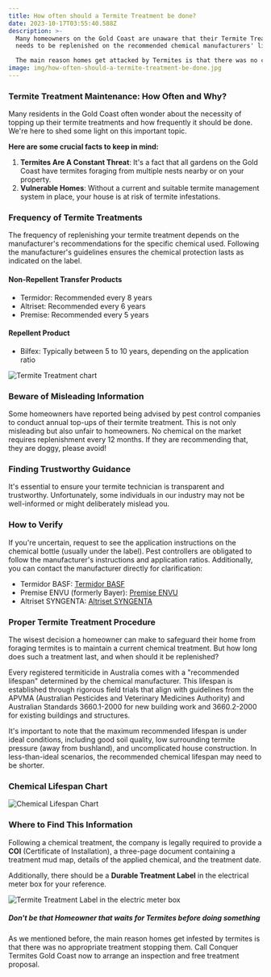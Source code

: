 ```yaml
---
title: How often should a Termite Treatment be done?
date: 2023-10-17T03:55:40.588Z
description: >-
  Many homeowners on the Gold Coast are unaware that their Termite Treatment
  needs to be replenished on the recommended chemical manufacturers' life cycle.

  The main reason homes get attacked by Termites is that there was no current chemical treatment in place! 
image: img/how-often-should-a-termite-treatment-be-done.jpg
---
```

### Termite Treatment Maintenance: How Often and Why?

Many residents in the Gold Coast often wonder about the necessity of topping up their termite treatments and how frequently it should be done. We're here to shed some light on this important topic.

**Here are some crucial facts to keep in mind:**

1. **Termites Are A Constant Threat**: It's a fact that all gardens on the Gold Coast have termites foraging from multiple nests nearby or on your property.
2. **Vulnerable Homes**: Without a current and suitable termite management system in place, your house is at risk of termite infestations.

### **Frequency of Termite Treatments**

The frequency of replenishing your termite treatment depends on the manufacturer's recommendations for the specific chemical used. Following the manufacturer's guidelines ensures the chemical protection lasts as indicated on the label.

#### **Non-Repellent Transfer Products**

* Termidor: Recommended every 8 years
* Altriset: Recommended every 6 years
* Premise: Recommended every 5 years

#### **Repellent Product**

* Bilfex: Typically between 5 to 10 years, depending on the application ratio

![Termite Treatment chart](img/chemical-recommeded-life-chart.jpg)

### **Beware of Misleading Information**

Some homeowners have reported being advised by pest control companies to conduct annual top-ups of their termite treatment. This is not only misleading but also unfair to homeowners. No chemical on the market requires replenishment every 12 months. If they are recommending that, they are doggy, please avoid! 

### **Finding Trustworthy Guidance**

It's essential to ensure your termite technician is transparent and trustworthy. Unfortunately, some individuals in our industry may not be well-informed or might deliberately mislead you.

### **How to Verify**

If you're uncertain, request to see the application instructions on the chemical bottle (usually under the label). Pest controllers are obligated to follow the manufacturer's instructions and application ratios. Additionally, you can contact the manufacturer directly for clarification:

* Termidor BASF: [Termidor BASF](https://pest-control.basf.com.au/products/termidor-he)
* Premise ENVU (formerly Bayer): [Premise ENVU](https://www.au.envu.com/pest-management/products/premisesc200)
* Altriset SYNGENTA: [Altriset SYNGENTA](https://www.syngentappm.com.au/altriset-termiticide)

### **Proper Termite Treatment Procedure**

The wisest decision a homeowner can make to safeguard their home from foraging termites is to maintain a current chemical treatment. But how long does such a treatment last, and when should it be replenished?

Every registered termiticide in Australia comes with a "recommended lifespan" determined by the chemical manufacturer. This lifespan is established through rigorous field trials that align with guidelines from the APVMA (Australian Pesticides and Veterinary Medicines Authority) and Australian Standards 3660.1-2000 for new building work and 3660.2-2000 for existing buildings and structures.

It's important to note that the maximum recommended lifespan is under ideal conditions, including good soil quality, low surrounding termite pressure (away from bushland), and uncomplicated house construction. In less-than-ideal scenarios, the recommended chemical lifespan may need to be shorter.

### **Chemical Lifespan Chart**

![Chemical Lifespan Chart](https://www.conquertermites.com.au/images/wpc/uploads/2016/08/Chemical-life-span-chart.jpg)

### **Where to Find This Information**

Following a chemical treatment, the company is legally required to provide a **COI** (Certificate of Installation), a three-page document containing a treatment mud map, details of the applied chemical, and the treatment date. 

Additionally, there should be a **Durable Treatment Label** in the electrical meter box for your reference.

![Termite Treatment Label in the electric meter box](img/durabel-treatment-label.jpg)

##### Don't be that Homeowner that waits for Termites before doing something

As we mentioned before, the main reason homes get infested by termites is that there was no appropriate treatment stopping them. Call Conquer Termites Gold Coast now to arrange an inspection and free treatment proposal.